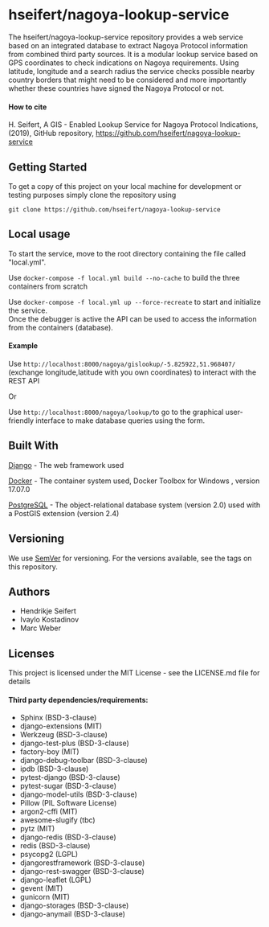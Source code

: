 # hseifert/nagoya-lookup-service

The hseifert/nagoya-lookup-service repository provides a web service based on an integrated database to extract Nagoya Protocol information from combined third party sources. It is a modular lookup service based on GPS coordinates to check indications on Nagoya requirements. Using latitude, longitude and a search radius the service checks possible nearby country borders that might need to be considered and more importantly whether these countries have signed the Nagoya Protocol or not.

#### How to cite
H. Seifert, A GIS - Enabled Lookup Service for Nagoya Protocol Indications, (2019), GitHub repository, https://github.com/hseifert/nagoya-lookup-service

## Getting Started
To get a copy of this project on your local machine for development or testing purposes simply clone the repository using  

`git clone https://github.com/hseifert/nagoya-lookup-service`

## Local usage

To start the service, move to the root directory containing the file called "local.yml".

Use `docker-compose -f local.yml build --no-cache` to build the three containers from scratch

Use `docker-compose -f local.yml up --force-recreate` to start and initialize the service.  
Once the debugger is active the API can be used to access the information from the containers (database).

#### Example

Use `http://localhost:8000/nagoya/gislookup/-5.825922,51.968407/` (exchange longitude,latitude with you own coordinates) to interact with the REST API 

Or

Use `http://localhost:8000/nagoya/lookup/`to go to the graphical user-friendly interface to make database queries using the form.

## Built With
[Django](https://www.djangoproject.com/) - The web framework used 

[Docker](https://www.docker.com/) - The container system used, Docker Toolbox for Windows , version 17.07.0 

[PostgreSQL](https://www.postgresql.org/) - The object-relational database system (version 2.0) used with a PostGIS extension (version 2.4)


## Versioning
We use [SemVer](https://semver.org/) for versioning. For the versions available, see the tags on this repository.

## Authors
* Hendrikje Seifert
* Ivaylo Kostadinov 
* Marc Weber 

## Licenses
This project is licensed under the MIT License - see the LICENSE.md file for details

#### Third party dependencies/requirements:

* Sphinx (BSD-3-clause) 
* django-extensions (MIT)
* Werkzeug (BSD-3-clause)
* django-test-plus (BSD-3-clause)
* factory-boy (MIT)
* django-debug-toolbar (BSD-3-clause)
* ipdb (BSD-3-clause)
* pytest-django (BSD-3-clause)
* pytest-sugar (BSD-3-clause)
* django-model-utils (BSD-3-clause)
* Pillow (PIL Software License)
* argon2-cffi (MIT)
* awesome-slugify (tbc)
* pytz (MIT)
* django-redis (BSD-3-clause)
* redis (BSD-3-clause)
* psycopg2 (LGPL)
* djangorestframework (BSD-3-clause)
* django-rest-swagger (BSD-3-clause)
* django-leaflet (LGPL)
* gevent (MIT)
* gunicorn (MIT)
* django-storages (BSD-3-clause)
* django-anymail (BSD-3-clause)
